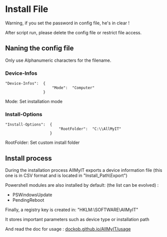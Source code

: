 # Install File

Warning, if you set the password in config file, he's in clear !

After script run, please delete the config file or restrict file access.

## Naning the config file

Only use Alphanumeric characters for the filename.

### Device-Infos

    "Device-Infos":  {
                         "Mode":  "Computer"
                     }

Mode: Set installation mode

### Install-Options

    "Install-Options":  {
                            "RootFolder":  "C:\\AllMyIT"
                        }

RootFolder: Set custom install folder

## Install process

During the installation process AllMyIT exports a device information file (this one is in CSV format and is located in "Install_Path\Export")

Powershell modules are also installed by default: (the list can be evolved) :

- PSWindowsUpdate
- PendingReboot

Finally, a registry key is created in: "HKLM:\SOFTWARE\AllMyIT"

It stores important parameters such as device type or installation path

And read the doc for usage : [dockob.github.io/AllMyIT/usage](https://dockob.github.io/AllMyIT/usage/)